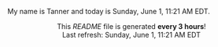 My name is Tanner and today is Sunday, June 1, 11:21 AM EDT.

<p align="center">This <i>README</i> file is generated <b>every 3 hours</b>!</br>Last refresh: Sunday, June 1, 11:21 AM EDT<br /></p>
